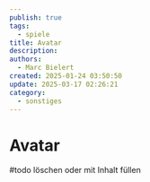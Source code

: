 ```yaml
---
publish: true
tags:
  - spiele
title: Avatar
description: 
authors:
  - Marc Bielert
created: 2025-01-24 03:50:50
update: 2025-03-17 02:26:21
category:
  - sonstiges
---
```


# Avatar
#todo löschen oder mit Inhalt füllen